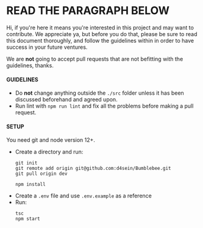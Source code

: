 # READ THE PARAGRAPH BELOW

Hi, if you're here it means you're interested in this project and may want to contribute. We appreciate ya, but before you do that, please be sure to read this document thoroughly, and follow the guidelines within in order to have success in your future ventures.  

We are **not** going to accept pull requests that are not befitting with the guidelines, thanks.  

#### GUIDELINES
* Do **not** change anything outside the `./src` folder unless it has been discussed beforehand and agreed upon.  
* Run lint with `npm run lint` and fix all the problems before making a pull request.  

#### SETUP
You need git and node version 12+.  

* Create a directory and run:
    ```
    git init
    git remote add origin git@github.com:d4sein/Bumblebee.git
    git pull origin dev

    npm install
    ```
* Create a `.env` file and use `.env.example` as a reference
* Run:
    ```
    tsc
    npm start
    ```
